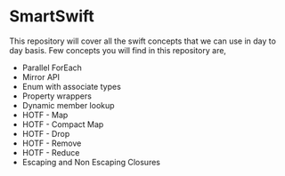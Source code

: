 # SmartSwift
This repository will cover all the swift concepts that we can use in day to day basis.
Few concepts you will find in this repository are,

* Parallel ForEach
* Mirror API
* Enum with associate types
* Property wrappers
* Dynamic member lookup
* HOTF - Map
* HOTF - Compact Map
* HOTF - Drop
* HOTF - Remove
* HOTF - Reduce
* Escaping and Non Escaping Closures
<!-- * Will set and did set ->
<!-- * Rethrows ->
<!-- * Call as Function ->
<!-- * Static String ->
<!-- * Zip ->
<!-- * Result ->
<!-- * Discardable ->
<!-- * Multiple line string ->
<!-- * Private set ->
<!-- * Enumerated ->

<!-- * Defer ->
<!-- * CaseIterable ->
<!-- * HOTF - Dump ->
<!-- * HOTF - Property Weak and unowned ->
